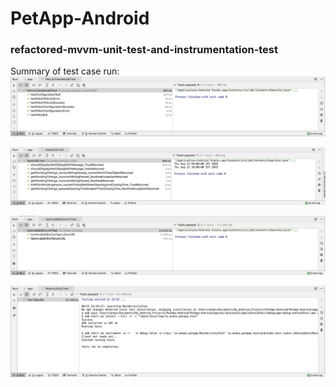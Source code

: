 # PetApp-Android 
 
 ### refactored-mvvm-unit-test-and-instrumentation-test
 Summary of test case run:
  ![Summary of view_model](https://github.com/developer-anees/PetApp-Android/blob/refactored-mvvm-unit-test-and-instrumentation-test/images/unit-test-petlist-viewmodel.png)
  
  ![Summary of date_utils](https://github.com/developer-anees/PetApp-Android/blob/refactored-mvvm-unit-test-and-instrumentation-test/images/unit-test-dateutils.png)
  
  ![Summary of available_api](https://github.com/developer-anees/PetApp-Android/blob/refactored-mvvm-unit-test-and-instrumentation-test/images/unit-test-availability-of-urls.png)
  
  ![Summary of instrumentation](https://github.com/developer-anees/PetApp-Android/blob/refactored-mvvm-unit-test-and-instrumentation-test/images/launch-instrumentation-test.png)
  